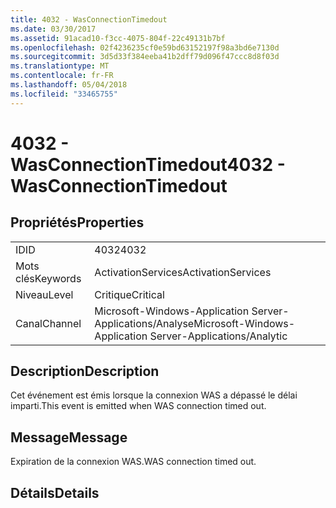 ```yaml
---
title: 4032 - WasConnectionTimedout
ms.date: 03/30/2017
ms.assetid: 91acad10-f3cc-4075-804f-22c49131b7bf
ms.openlocfilehash: 02f4236235cf0e59bd63152197f98a3bd6e7130d
ms.sourcegitcommit: 3d5d33f384eeba41b2dff79d096f47ccc8d8f03d
ms.translationtype: MT
ms.contentlocale: fr-FR
ms.lasthandoff: 05/04/2018
ms.locfileid: "33465755"
---
```

# <a name="4032---wasconnectiontimedout"></a><span data-ttu-id="5727d-102">4032 - WasConnectionTimedout</span><span class="sxs-lookup"><span data-stu-id="5727d-102">4032 - WasConnectionTimedout</span></span>
## <a name="properties"></a><span data-ttu-id="5727d-103">Propriétés</span><span class="sxs-lookup"><span data-stu-id="5727d-103">Properties</span></span>  
  
|||  
|-|-|  
|<span data-ttu-id="5727d-104">ID</span><span class="sxs-lookup"><span data-stu-id="5727d-104">ID</span></span>|<span data-ttu-id="5727d-105">4032</span><span class="sxs-lookup"><span data-stu-id="5727d-105">4032</span></span>|  
|<span data-ttu-id="5727d-106">Mots clés</span><span class="sxs-lookup"><span data-stu-id="5727d-106">Keywords</span></span>|<span data-ttu-id="5727d-107">ActivationServices</span><span class="sxs-lookup"><span data-stu-id="5727d-107">ActivationServices</span></span>|  
|<span data-ttu-id="5727d-108">Niveau</span><span class="sxs-lookup"><span data-stu-id="5727d-108">Level</span></span>|<span data-ttu-id="5727d-109">Critique</span><span class="sxs-lookup"><span data-stu-id="5727d-109">Critical</span></span>|  
|<span data-ttu-id="5727d-110">Canal</span><span class="sxs-lookup"><span data-stu-id="5727d-110">Channel</span></span>|<span data-ttu-id="5727d-111">Microsoft-Windows-Application Server-Applications/Analyse</span><span class="sxs-lookup"><span data-stu-id="5727d-111">Microsoft-Windows-Application Server-Applications/Analytic</span></span>|  
  
## <a name="description"></a><span data-ttu-id="5727d-112">Description</span><span class="sxs-lookup"><span data-stu-id="5727d-112">Description</span></span>  
 <span data-ttu-id="5727d-113">Cet événement est émis lorsque la connexion WAS a dépassé le délai imparti.</span><span class="sxs-lookup"><span data-stu-id="5727d-113">This event is emitted when WAS connection timed out.</span></span>  
  
## <a name="message"></a><span data-ttu-id="5727d-114">Message</span><span class="sxs-lookup"><span data-stu-id="5727d-114">Message</span></span>  
 <span data-ttu-id="5727d-115">Expiration de la connexion WAS.</span><span class="sxs-lookup"><span data-stu-id="5727d-115">WAS connection timed out.</span></span>  
  
## <a name="details"></a><span data-ttu-id="5727d-116">Détails</span><span class="sxs-lookup"><span data-stu-id="5727d-116">Details</span></span>
